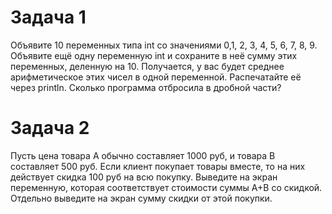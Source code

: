 # Задача 1
Объявите 10 переменных типа int со значениями 0,1, 2, 3, 4, 5, 6, 7, 8, 9. 
Объявите ещё одну переменную int и сохраните в неё сумму этих переменных, деленную на 10. 
Получается, у вас будет среднее арифметическое этих чисел в одной переменной. 
Распечатайте её через println. Сколько программа отбросила в дробной части? 

# Задача 2
Пусть цена товара A обычно составляет 1000 руб, и товара B составляет 500 руб. 
Если клиент покупает товары вместе, то на них действует скидка 100 руб на всю покупку. 
Выведите на экран переменную, которая соответствует стоимости суммы A+B со скидкой. 
Отдельно выведите на экран сумму скидки от этой покупки.